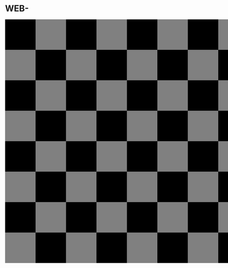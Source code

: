 # WEB-
<!DOCTYPE html>
<html>

<head>
  <title>Chessboard</title>
  <style>
 .container {
      width: 500px;
      display: grid;
      grid-template-columns: 1fr 1fr 1fr 1fr 1fr 1fr 1fr 1fr;
      grid-template-rows: 1fr 1fr 1fr 1fr 1fr 1fr 1fr 1fr;
    }
  .white {
      height: 100px;
      width: 100px;
      background-color: black;
    }
  .black {
      height: 100px;
      width: 100px;
      background-color: gray; 
    }
  </style>
</head>

<body>
  <div class="container">
    <div class="white"></div>
    <div class="black"></div>
    <div class="white"></div>
    <div class="black"></div>
    <div class="white"></div>
    <div class="black"></div>
    <div class="white"></div>
    <div class="black"></div>
    <div class="black"></div>
    <div class="white"></div>
    <div class="black"></div>
    <div class="white"></div>
    <div class="black"></div>
    <div class="white"></div>
    <div class="black"></div>
    <div class="white"></div>
    <div class="white"></div>
    <div class="black"></div>
    <div class="white"></div>
    <div class="black"></div>
    <div class="white"></div>
    <div class="black"></div>
    <div class="white"></div>
    <div class="black"></div>
    <div class="black"></div>
    <div class="white"></div>
    <div class="black"></div>
    <div class="white"></div>
    <div class="black"></div>
    <div class="white"></div>
    <div class="black"></div>
    <div class="white"></div>
    <div class="white"></div>
    <div class="black"></div>
    <div class="white"></div>
    <div class="black"></div>
    <div class="white"></div>
    <div class="black"></div>
    <div class="white"></div>
    <div class="black"></div>
    <div class="black"></div>
    <div class="white"></div>
    <div class="black"></div>
    <div class="white"></div>
    <div class="black"></div>
    <div class="white"></div>
    <div class="black"></div>
    <div class="white"></div>
    <div class="white"></div>
    <div class="black"></div>
    <div class="white"></div>
    <div class="black"></div>
    <div class="white"></div>
    <div class="black"></div>
    <div class="white"></div>
    <div class="black"></div>
    <div class="black"></div>
    <div class="white"></div>
    <div class="black"></div>
    <div class="white"></div>
    <div class="black"></div>
    <div class="white"></div>
    <div class="black"></div>
    <div class="white"></div>
  </div>
</body>

</html>
